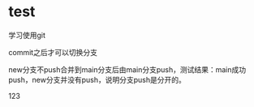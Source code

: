 # test

学习使用git



commit之后才可以切换分支



new分支不push合并到main分支后由main分支push，测试结果：main成功push，new分支并没有push，说明分支push是分开的。



123